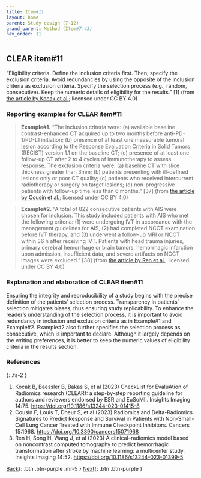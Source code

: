 ```yaml
---
title: Item#11
layout: home
parent: Study design (7-12)
grand_parent: Method (Item#7-43)
nav_order: 11
---
```


## CLEAR item#11


“Eligibility criteria. Define the inclusion criteria first. Then, specify the exclusion criteria. Avoid redundancies by using the opposite of the inclusion criteria as exclusion criteria. Specify the selection process (e.g., random, consecutive). Keep the numeric details of eligibility for the results.” [1] (from [the article by Kocak et al.](https://insightsimaging.springeropen.com/articles/10.1186/s13244-023-01415-8); licensed under CC BY 4.0)


### Reporting examples for CLEAR item#11

> **Example#1.** “The inclusion criteria were: (a) available baseline contrast-enhanced CT acquired up to two months before anti-PD-1/PD-L1 initiation; (b) presence of at least one measurable tumoral lesion according to the Response Evaluation Criteria in Solid Tumors (RECIST) version 1.1 on the baseline CT; (c) presence of at least one follow-up CT after 2 to 4 cycles of immunotherapy to assess response. The exclusion criteria were: (a) baseline CT with slice thickness greater than 3mm; (b) patients presenting with ill-defined lesions only or poor CT quality; (c) patients who received intercurrent radiotherapy or surgery on target lesions; (d) non-progressive patients with follow-up time less than 6 months.” [37] (from [the article by Cousin et al.](https://doi.org/10.3390/cancers15071968); licensed under CC BY 4.0)

> **Example#2.** “A total of 822 consecutive patients with AIS were chosen for inclusion. This study included patients with AIS who met the following criteria: (1) were undergoing IVT in accordance with the management guidelines for AIS, (2) had completed NCCT examination before IVT therapy, and (3) underwent a follow-up MRI or NCCT within 36 h after receiving IVT. Patients with head trauma injuries, primary cerebral hemorrhage or brain tumors, hemorrhagic infarction upon admission, insufficient data, and severe artifacts on NCCT images were excluded.” [38] (from [the article by Ren et al.](https://doi.org/10.1186/s13244-023-01399-5); licensed under CC BY 4.0)



### Explanation and elaboration of CLEAR item#11

Ensuring the integrity and reproducibility of a study begins with the precise definition of the patients’ selection process. Transparency in patients’ selection mitigates biases, thus ensuring study replicability. To enhance the reader’s understanding of the selection process, it is important to avoid redundancy in inclusion and exclusion criteria as in Example#1 and Example#2. Example#2 also further specifies the selection process as consecutive, which is important to declare. Although it largely depends on the writing preferences, it is better to keep the numeric values of eligibility criteria in the results section.

### References

{: .fs-2 }

1. 	Kocak B, Baessler B, Bakas S, et al (2023) CheckList for EvaluAtion of Radiomics research (CLEAR): a step-by-step reporting guideline for authors and reviewers endorsed by ESR and EuSoMII. Insights Imaging 14:75. https://doi.org/10.1186/s13244-023-01415-8
2. 	Cousin F, Louis T, Dheur S, et al (2023) Radiomics and Delta-Radiomics Signatures to Predict Response and Survival in Patients with Non-Small-Cell Lung Cancer Treated with Immune Checkpoint Inhibitors. Cancers 15:1968. https://doi.org/10.3390/cancers15071968
3. 	Ren H, Song H, Wang J, et al (2023) A clinical–radiomics model based on noncontrast computed tomography to predict hemorrhagic transformation after stroke by machine learning: a multicenter study. Insights Imaging 14:52. https://doi.org/10.1186/s13244-023-01399-5




[Back](https://radiomic.github.io/CLEAR-E3/docs/Method%20(Item%207-43)/Study%20design%20(7-12)/Item10.html){: .btn .btn-purple .mr-5 }
[Next](https://radiomic.github.io/CLEAR-E3/docs/Method%20(Item%207-43)/Study%20design%20(7-12)/Item12.html){: .btn .btn-purple   }








